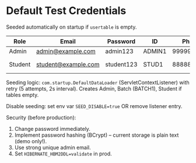 # Default Test Credentials

Seeded automatically on startup if `usertable` is empty.

| Role   | Email              | Password   | ID      | Phone       | Extra |
|--------|--------------------|------------|---------|-------------|-------|
| Admin  | admin@example.com  | admin123   | ADMIN1  | 9999999999  |       |
| Student| student@example.com| student123 | STUD1   | 8888888888  | Batch: BATCH1 |

Seeding logic: `com.startup.DefaultDataLoader` (ServletContextListener) with retry (5 attempts, 2s interval). Creates Admin, Batch (BATCH1), Student if tables empty.

Disable seeding: set env var `SEED_DISABLE=true` OR remove listener entry.

Security (before production):
1. Change password immediately.
2. Implement password hashing (BCrypt) – current storage is plain text (demo only!).
3. Use strong unique admin email.
4. Set `HIBERNATE_HBM2DDL=validate` in prod.

